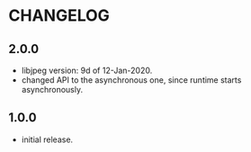 # CHANGELOG

## 2.0.0
- libjpeg version: 9d of 12-Jan-2020.
- changed API to the asynchronous one, since runtime starts asynchronously.

## 1.0.0
- initial release.

